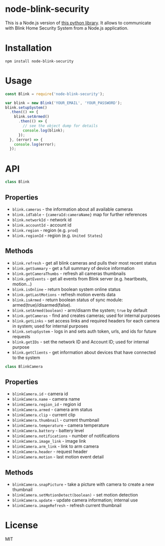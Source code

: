 # node-blink-security
This is a Node.js version of [this python library](https://github.com/fronzbot/blinkpy). It allows to communicate with Blink Home Security System from a Node.js application.
  
# Installation
```
npm install node-blink-security
```

# Usage
```javascript
const Blink = require('node-blink-security');

var blink = new Blink('YOUR_EMAIL', 'YOUR_PASSWORD');
blink.setupSystem()
  .then(() => {
    blink.setArmed()
      .then(() => {
        // see the object dump for details
        console.log(blink);
      });
  }, (error) => {
    console.log(error);
  });
```

# API

```javascript
class Blink
```

## Properties

* `blink.cameras` - the information about all available cameras
* `blink.idTable` - `{cameraId:cameraName}` map for further references
* `blink.networkId` - network id
* `blink.accountId` - account id
* `blink.region` - region (e.g. `prod`)
* `blink.regionId` - region (e.g. `United States`)

## Methods

* `blink.refresh` - get all blink cameras and pulls their most recent status
* `blink.getSummary` - get a full summary of device information
* `blink.getCameraThumbs` - refresh all cameras thumbnails
* `blink.getEvents` - get all events from Blink server (e.g. heartbeats, motion...)
* `blink.isOnline` - return boolean system online status
* `blink.getLastMotions` - refresh motion events data
* `blink.isArmed` - return boolean status of sync module: armed(true)/disarmed(false).
* `blink.setArmed(boolean)` - arm/disarm the system; `true` by default
* `blink.getCameras` - find and creates cameras; used for internal purposes
* `blink.getLinks` - set access links and required headers for each camera in system; used for internal purposes
* `blink.setupSystem` - logs in and sets auth token, urls, and ids for future requests
* `blink.getIDs` - set the network ID and Account ID; used for internal purpose
* `blink.getClients` - get information about devices that have connected to the system

```javascript
class BlinkCamera
```

## Properties

* `blinkCamera.id` - camera id
* `blinkCamera.name` - camera name
* `blinkCamera.region_id` - region id
* `blinkCamera.armed` - camera arm status
* `blinkCamera.clip` - current clip
* `blinkCamera.thumbnail` - current thumbnail
* `blinkCamera.temperature` - camera temperature
* `blinkCamera.battery` - battery level
* `blinkCamera.notifications` - number of notifications
* `blinkCamera.image_link` - image link
* `blinkCamera.arm_link` - link to arm camera
* `blinkCamera.header` - request header
* `blinkCamera.motion` - last motion event detail

## Methods

* `blinkCamera.snapPicture` - take a picture with camera to create a new thumbnail
* `blinkCamera.setMotionDetect(boolean)` - set motion detection
* `blinkCamera.update` - update camera information; internal use
* `blinkCamera.imageRefresh` - refresh current thumbnail

# License 
MIT